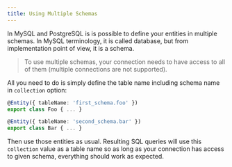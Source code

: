 ```yaml
---
title: Using Multiple Schemas
---
```


In MySQL and PostgreSQL is is possible to define your entities in multiple schemas. In MySQL 
terminology, it is called database, but from implementation point of view, it is a schema. 

> To use multiple schemas, your connection needs to have access to all of them (multiple 
> connections are not supported).

All you need to do is simply define the table name including schema name in `collection` option:

```typescript
@Entity({ tableName: 'first_schema.foo' })
export class Foo { ... }

@Entity({ tableName: 'second_schema.bar' })
export class Bar { ... }
```

Then use those entities as usual. Resulting SQL queries will use this `collection` value as a 
table name so as long as your connection has access to given schema, everything should work 
as expected.
